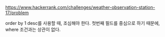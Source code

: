 https://www.hackerrank.com/challenges/weather-observation-station-17/problem


order by 1 desc를 사용할 때, 조심해야 한다.
첫번째 필드를 중심으로 하기 때문에, where 조건과는 상관이 없다.
